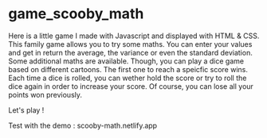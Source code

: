 # game_scooby_math

Here is a little game I made with Javascript and displayed with HTML & CSS.
This family game allows you to try some maths. You can enter your values and get in return the average, the variance or even the standard deviation.
Some additional maths are available.
Though, you can play a dice game based on different cartoons.
The first one to reach a speicfic score wins.
Each time a dice is rolled, you can wether hold the score or try to roll the dice again in order to increase your score.
Of course, you can lose all your points won previously.

Let's play ! 

Test with the demo : scooby-math.netlify.app
